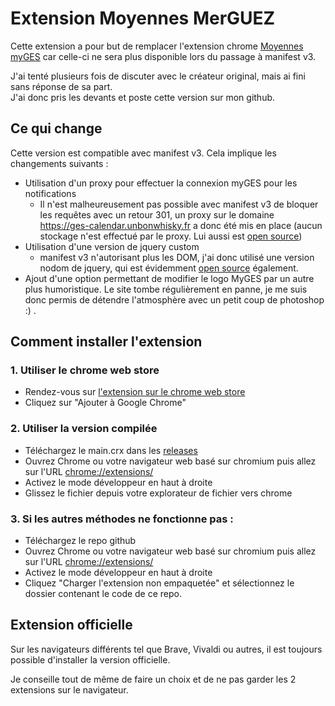 # Extension Moyennes MerGUEZ

Cette extension a pour but de remplacer l'extension chrome [Moyennes myGES](https://chromewebstore.google.com/detail/moyennes-myges/bhofgfdehmbkcllmbeddeifmmihllfnb) car celle-ci ne sera plus disponible lors du passage à manifest v3.

J'ai tenté plusieurs fois de discuter avec le créateur original, mais ai fini sans réponse de sa part.  
J'ai donc pris les devants et poste cette version sur mon github.

## Ce qui change

Cette version est compatible avec manifest v3. Cela implique les changements suivants :
- Utilisation d'un proxy pour effectuer la connexion myGES pour les notifications
  - Il n'est malheureusement pas possible avec manifest v3 de bloquer les requêtes avec un retour 301, un proxy sur le domaine https://ges-calendar.unbonwhisky.fr a donc été mis en place (aucun stockage n'est effectué par le proxy. Lui aussi est [open source](https://github.com/UnBonWhisky/myges-icalendar-website))
- Utilisation d'une version de jquery custom
  - manifest v3 n'autorisant plus les DOM, j'ai donc utilisé une version nodom de jquery, qui est évidemment [open source](https://github.com/eabatalov/jquery-core-nodom) également.
- Ajout d'une option permettant de modifier le logo MyGES par un autre plus humoristique. Le site tombe régulièrement en panne, je me suis donc permis de détendre l'atmosphère avec un petit coup de photoshop :) .

## Comment installer l'extension
### 1. Utiliser le chrome web store
- Rendez-vous sur [l'extension sur le chrome web store](https://chromewebstore.google.com/detail/moyennes-myges/dggcjbmbfkebfhbfphobcgihalcepbmd)
- Cliquez sur "Ajouter à Google Chrome"

### 2. Utiliser la version compilée
- Téléchargez le main.crx dans les [releases](https://github.com/UnBonWhisky/moyennes-merguez-extension/releases/latest)
- Ouvrez Chrome ou votre navigateur web basé sur chromium puis allez sur l'URL [chrome://extensions/](chrome://extensions/)
- Activez le mode développeur en haut à droite
- Glissez le fichier depuis votre explorateur de fichier vers chrome

### 3. Si les autres méthodes ne fonctionne pas :

- Téléchargez le repo github
- Ouvrez Chrome ou votre navigateur web basé sur chromium puis allez sur l'URL [chrome://extensions/](chrome://extensions/)
- Activez le mode développeur en haut à droite
- Cliquez "Charger l'extension non empaquetée" et sélectionnez le dossier contenant le code de ce repo.

## Extension officielle

Sur les navigateurs différents tel que Brave, Vivaldi ou autres, il est toujours possible d'installer la version officielle.

Je conseille tout de même de faire un choix et de ne pas garder les 2 extensions sur le navigateur.
